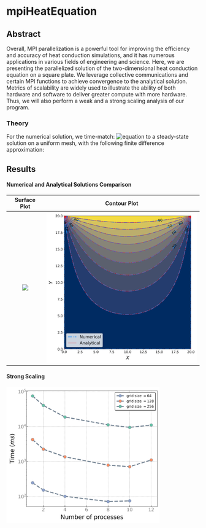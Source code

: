 # mpiHeatEquation

## Abstract
Overall, MPI parallelization is a powerful tool for improving the efficiency and accuracy of heat conduction simulations, and it has numerous applications in various fields of engineering and science. Here, we are presenting the parallelized solution of the two-dimensional heat conduction equation on a square plate. We leverage collective communications and certain MPI functions to achieve convergence to the analytical solution. Metrics of scalability are widely used to illustrate the ability of both hardware and software to deliver greater compute with more hardware. Thus, we will also perform a weak and a strong scaling analysis of our program.

### Theory
For the numerical solution, we time-match:
![equation]([img]http://www.sciweavers.org/tex2img.php?eq=%5Cfrac%7B%5Cpartial%20%5Ctheta%7D%7B%5Cpartial%20t%7D%3D%5Ckappa%5Cleft%28%5Cfrac%7B%5Cpartial%5E2%20%5Ctheta%7D%7B%5Cpartial%20x%5E2%7D%2B%5Cfrac%7B%5Cpartial%5E2%20%5Ctheta%7D%7B%5Cpartial%20y%5E2%7D%5Cright%29&bc=White&fc=Black&im=jpg&fs=12&ff=arev&edit=0[/img])
to a steady-state solution on a uniform mesh, with the following finite difference approximation:


## Results

#### Numerical and Analytical Solutions Comparison

Surface Plot            |  Contour Plot
:-------------------------:|:-------------------------:
<img src="figures/numerical-temp-surf.png" style="width:600px;"/>  |  <img src="figures/comparison_temp.png" style="width:400px;"/>

#### Strong Scaling
<img src="figures/strong-scaling_time.png" style="width:400px;"/>

